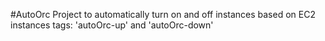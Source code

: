 #AutoOrc
Project to automatically turn on and off instances based on EC2 instances tags: 'autoOrc-up' and 'autoOrc-down'